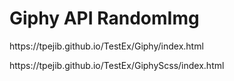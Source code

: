 <h1>Giphy API RandomImg</h1>
<p>https://tpejib.github.io/TestEx/Giphy/index.html</p>
<p>https://tpejib.github.io/TestEx/GiphyScss/index.html</p>
